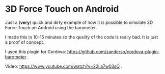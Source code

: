 # 3D Force Touch on Android

Just a (**very**) quick and dirty example of how it is possible to simulate 3D Force Touch on Android using the barometer.

I made this in 10-15 minutes so the quality of the code is really bad. It is just a proof of concept.

I used this plugin for Cordova: https://github.com/zanderso/cordova-plugin-barometer .

Video: https://www.youtube.com/watch?v=22lia7w03sQ .
